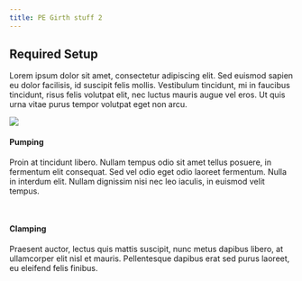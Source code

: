 ```yaml
---
title: PE Girth stuff 2
---
```


## Required Setup

Lorem ipsum dolor sit amet, consectetur adipiscing elit. Sed euismod sapien eu dolor facilisis, id suscipit felis mollis. Vestibulum tincidunt, mi in faucibus tincidunt, risus felis volutpat elit, nec luctus mauris augue vel eros. Ut quis urna vitae purus tempor volutpat eget non arcu.

<img src="https://s3-alpha.figma.com/hub/file/948140848/1f4d8ea7-e9d9-48b7-b70c-819482fb10fb-cover.png" width="auto"/>

<br>

#### Pumping

Proin at tincidunt libero. Nullam tempus odio sit amet tellus posuere, in fermentum elit consequat. Sed vel odio eget odio laoreet fermentum. Nulla in interdum elit. Nullam dignissim nisi nec leo iaculis, in euismod velit tempus.

<br> 

#### Clamping

Praesent auctor, lectus quis mattis suscipit, nunc metus dapibus libero, at ullamcorper elit nisl et mauris. Pellentesque dapibus erat sed purus laoreet, eu eleifend felis finibus.
